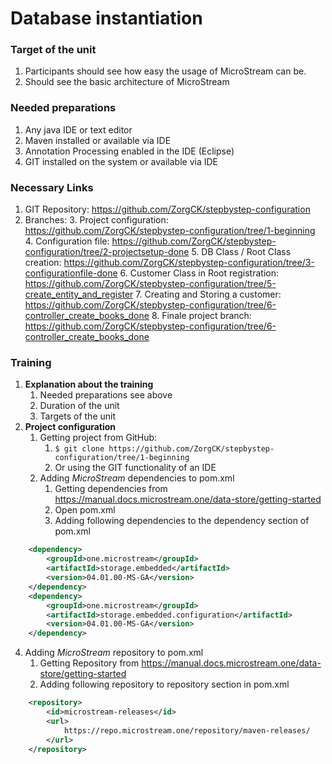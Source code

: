 <h1>Database instantiation</h1>

<h3>Target of the unit</h3>

1. Participants should see how easy the usage of MicroStream can be.
2. Should see the basic architecture of MicroStream

<h3>Needed preparations</h3>

1. Any java IDE or text editor
2. Maven installed or available via IDE
3. Annotation Processing enabled in the IDE (Eclipse)
4. GIT installed on the system or available via IDE

<h3>Necessary Links</h3>

1. GIT Repository: https://github.com/ZorgCK/stepbystep-configuration 
2. Branches: 
	3. Project configuration: https://github.com/ZorgCK/stepbystep-configuration/tree/1-beginning
	4. Configuration file: https://github.com/ZorgCK/stepbystep-configuration/tree/2-projectsetup-done
	5. DB Class / Root Class creation: https://github.com/ZorgCK/stepbystep-configuration/tree/3-configurationfile-done
	6. Customer Class in Root registration: https://github.com/ZorgCK/stepbystep-configuration/tree/5-create_entity_and_register
	7. Creating and Storing a customer: https://github.com/ZorgCK/stepbystep-configuration/tree/6-controller_create_books_done
	8. Finale project branch: https://github.com/ZorgCK/stepbystep-configuration/tree/6-controller_create_books_done

<h3>Training</h3>

1. <strong>Explanation about the training</strong>
	1. Needed preparations see above
	2. Duration of the unit
	3. Targets of the unit
2. <strong>Project configuration</strong>
	1. Getting project from GitHub: 
		1.  `$ git clone https://github.com/ZorgCK/stepbystep-configuration/tree/1-beginning`
		2. Or using the GIT functionality of an IDE
	2. Adding *MicroStream* dependencies to pom.xml</strong>
		1. Getting dependencies from https://manual.docs.microstream.one/data-store/getting-started
		2. Open pom.xml
		3. Adding following dependencies to the dependency section of pom.xml

```xml
	<dependency>
		<groupId>one.microstream</groupId>
		<artifactId>storage.embedded</artifactId>
		<version>04.01.00-MS-GA</version>
	</dependency>
	<dependency>
		<groupId>one.microstream</groupId>
		<artifactId>storage.embedded.configuration</artifactId>
		<version>04.01.00-MS-GA</version>
	</dependency>
```
4. Adding *MicroStream* repository to pom.xml
	1. Getting Repository from https://manual.docs.microstream.one/data-store/getting-started
	2. Adding following repository to repository section in pom.xml

```xml
	<repository>
		<id>microstream-releases</id>
		<url>
			https://repo.microstream.one/repository/maven-releases/
		</url>
	</repository>
``` 
